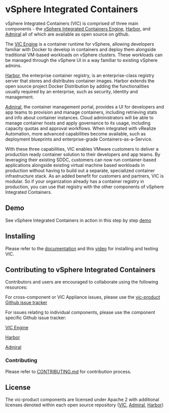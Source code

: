 # vSphere Integrated Containers

vSphere Integrated Containers (VIC) is comprised of three main components -
the [vSphere Integrated Containers Engine](https://github.com/vmware/vic), [Harbor](https://github.com/vmware/harbor), and [Admiral](https://github.com/vmware/admiral) all of which are available as open source on github.

The [VIC Engine](https://github.com/vmware/vic) is a container runtime for vSphere, allowing developers familiar with Docker to develop in containers and deploy them alongside traditional VM-based workloads on vSphere clusters. These workloads can be managed through the vSphere UI in a way familiar to existing vSphere admins.

[Harbor](https://github.com/vmware/harbor), the enterprise container registry, is an enterprise-class registry server that stores and distributes container images. Harbor extends the open source project Docker Distribution by adding the functionalities usually required by an enterprise, such as security, identity and management.

[Admiral](https://github.com/vmware/admiral), the container management portal, provides a UI for developers and app teams to provision and manage containers, including retrieving stats and info about container instances. Cloud administrators will be able to manage container hosts and apply governance to its usage, including capacity quotas and approval workflows. When integrated with vRealize Automation, more advanced capabilities become available, such as deployment blueprints and enterprise-grade Containers-as-a-Service.

With these three capabilities, VIC enables VMware customers to deliver a production ready container solution to their developers and app teams. By leveraging their existing SDDC, customers can now run container-based applications alongside existing virtual machine based workloads in production without having to build out a separate, specialized container infrastructure stack. As an added benefit for customers and partners, VIC is modular. So if your organization already has a container registry in production, you can use that registry with the other components of vSphere Integrated Containers.

## Demo
See vSphere Integrated Containers in action in this step by step [demo](https://www.youtube.com/watch?v=EyN71qe_iWs) 

## Installing
Please refer to the [documentation](https://vmware.github.io/vic-product/#documentation) and this [video](https://www.youtube.com/watch?v=7WRFhJLZHJI) for installing and testing VIC. 



## Contributing to vSphere Integrated Containers

Contributors and users are encouraged to collaborate using the following resources:

For cross-component or VIC Appliance issues, please use the [vic-product Github issue tracker](https://github.com/vmware/vic-product/issues)

For issues relating to individual components, please use the component specific Github issue tracker:

[VIC Engine](https://github.com/vmware/vic/issues)

[Harbor](https://github.com/vmware/harbor/issues)

[Admiral](https://github.com/vmware/admiral/issues)

### Contributing

Please refer to [CONTRIBUTING.md](CONTRIBUTING.md) for contribution process.



## License
The vic-product components are licensed under Apache 2 with additional licenses denoted within each open source repository ([VIC](https://github.com/vmware/vic/blob/master/LICENSE), [Admiral](https://github.com/vmware/admiral/blob/master/LICENSE), [Harbor](https://github.com/vmware/harbor/blob/master/LICENSE))
